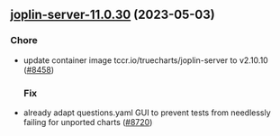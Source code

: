 

## [joplin-server-11.0.30](https://github.com/truecharts/charts/compare/joplin-server-11.0.29...joplin-server-11.0.30) (2023-05-03)

### Chore

- update container image tccr.io/truecharts/joplin-server to v2.10.10 ([#8458](https://github.com/truecharts/charts/issues/8458))
  
  ### Fix

- already adapt questions.yaml GUI to prevent tests from needlessly failing for unported charts ([#8720](https://github.com/truecharts/charts/issues/8720))
  
  